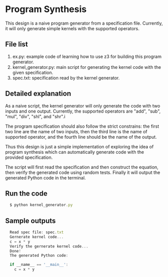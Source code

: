 Program Synthesis
=========================================================

This design is a naive program generator from a specification file. Currently, it will only generate simple kernels with the supported operators. <br />

## File list
1. ex.py: example code of learning how to use z3 for building this program generator.
2. kernel_generator.py: main script for generating the kernel code with the given specification.
3. spec.txt: specification read by the kernel generator.

## Detailed explanation
As a naive script, the kernel generator will only generate the code with two inputs and one output. Currently, the supported operators are "add", "sub", "mul", "div", "shl", and "shr".i <br/> 

The program specification should also follow the strict constrains: the first two line are the name of two inputs, then the third line is the name of supported operator, and the fourth line should be the name of the output. <br/> 

Thus this design is just a simple implementation of exploring the idea of program synthesis which can automatically generate code with the provided specification.<br/>

The script will first read the specification and then construct the equation, then verify the generated code using random tests. Finally it will output the generated Python code in the terminal. <br/>

## Run the code
```javascript
  $ python kernel_generator.py
```

## Sample outputs
```javascript
  Read spec file: spec.txt
  Gernerate kernel code...
  c = x * y
  Verify the gernerate kernel code...
  Done!
  The generated Python code: 

  if __name__ == '__main__':
    c = x * y

```

